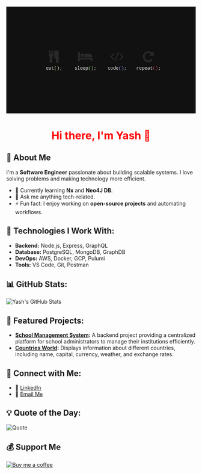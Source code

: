 <p align="center">
  <img src="./images/image-1.png" alt="Banner" style="max-width: 100%; height: auto;" />
<h1 align="center" style="color:red;"><b>Hi there, I'm Yash 👋</b></h1>

<p align="center">

## 💫 About Me

I'm a **Software Engineer** passionate about building scalable systems. I love solving problems and making technology more efficient.

- 🌱 Currently learning **Nx** and **Neo4J DB**.
- 💬 Ask me anything tech-related.
- ⚡ Fun fact: I enjoy working on **open-source projects** and automating workflows.

## 🚀 Technologies I Work With:
- **Backend:** Node.js, Express, GraphQL  
- **Database:** PostgreSQL, MongoDB, GraphDB  
- **DevOps:** AWS, Docker, GCP, Pulumi  
- **Tools:** VS Code, Git, Postman  

## 📊 GitHub Stats:
![Yash's GitHub Stats](https://github-readme-stats.vercel.app/api?username=yashrsb&show_icons=true&hide_title=true&count_private=true&theme=radical)

## 📂 Featured Projects:
- **[School Management System](https://github.com/yashrsb/School-Management-System):** A backend project providing a centralized platform for school administrators to manage their institutions efficiently.  
- **[Countries World](https://github.com/yashrsb/countries_world):** Displays information about different countries, including name, capital, currency, weather, and exchange rates.  

## 🌟 Connect with Me:

- 💼 [LinkedIn](https://www.linkedin.com/in/yash-raj-singh-b-2b229a198/)
- 📧 [Email Me](mailto:yrajsingh0001@gmail.com)

## 💡 Quote of the Day:
![Quote](https://quotes-github-readme.vercel.app/api?type=horizontal&theme=radical)


## 💰 Support Me
<a href="https://buymeacoffee.com/yashrsb" target="_blank">
    <img src="https://img.buymeacoffee.com/button-api/?text=Buy%20me%20a%20coffee&emoji=&slug=yashrsb&button_colour=FFDD00&font_colour=000000&font_family=Cookie&outline_colour=000000&outline_width=2&coffee_colour=ffffff" alt="Buy me a coffee" />
</a>